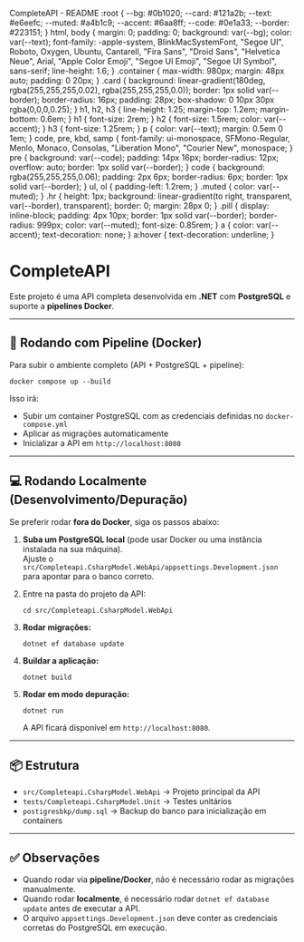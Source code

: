   CompleteAPI - README :root { --bg: #0b1020; --card: #121a2b; --text: #e6eefc; --muted: #a4b1c9; --accent: #6aa8ff; --code: #0e1a33; --border: #223151; } html, body { margin: 0; padding: 0; background: var(--bg); color: var(--text); font-family: -apple-system, BlinkMacSystemFont, "Segoe UI", Roboto, Oxygen, Ubuntu, Cantarell, "Fira Sans", "Droid Sans", "Helvetica Neue", Arial, "Apple Color Emoji", "Segoe UI Emoji", "Segoe UI Symbol", sans-serif; line-height: 1.6; } .container { max-width: 980px; margin: 48px auto; padding: 0 20px; } .card { background: linear-gradient(180deg, rgba(255,255,255,0.02), rgba(255,255,255,0.0)); border: 1px solid var(--border); border-radius: 16px; padding: 28px; box-shadow: 0 10px 30px rgba(0,0,0,0.25); } h1, h2, h3 { line-height: 1.25; margin-top: 1.2em; margin-bottom: 0.6em; } h1 { font-size: 2rem; } h2 { font-size: 1.5rem; color: var(--accent); } h3 { font-size: 1.25rem; } p { color: var(--text); margin: 0.5em 0 1em; } code, pre, kbd, samp { font-family: ui-monospace, SFMono-Regular, Menlo, Monaco, Consolas, "Liberation Mono", "Courier New", monospace; } pre { background: var(--code); padding: 14px 16px; border-radius: 12px; overflow: auto; border: 1px solid var(--border); } code { background: rgba(255,255,255,0.06); padding: 2px 6px; border-radius: 6px; border: 1px solid var(--border); } ul, ol { padding-left: 1.2rem; } .muted { color: var(--muted); } .hr { height: 1px; background: linear-gradient(to right, transparent, var(--border), transparent); border: 0; margin: 28px 0; } .pill { display: inline-block; padding: 4px 10px; border: 1px solid var(--border); border-radius: 999px; color: var(--muted); font-size: 0.85rem; } a { color: var(--accent); text-decoration: none; } a:hover { text-decoration: underline; }

CompleteAPI
===========

Este projeto é uma API completa desenvolvida em **.NET** com **PostgreSQL** e suporte a **pipelines Docker**.

* * *

🚀 Rodando com Pipeline (Docker)
--------------------------------

Para subir o ambiente completo (API + PostgreSQL + pipeline):

    docker compose up --build

Isso irá:

*   Subir um container PostgreSQL com as credenciais definidas no `docker-compose.yml`
*   Aplicar as migrações automaticamente
*   Inicializar a API em `http://localhost:8080`

* * *

💻 Rodando Localmente (Desenvolvimento/Depuração)
-------------------------------------------------

Se preferir rodar **fora do Docker**, siga os passos abaixo:

1.  **Suba um PostgreSQL local** (pode usar Docker ou uma instância instalada na sua máquina).  
    Ajuste o `src/Completeapi.CsharpModel.WebApi/appsettings.Development.json` para apontar para o banco correto.
2.  Entre na pasta do projeto da API:
    
        cd src/Completeapi.CsharpModel.WebApi
    
3.  **Rodar migrações:**
    
        dotnet ef database update
    
4.  **Buildar a aplicação:**
    
        dotnet build
    
5.  **Rodar em modo depuração:**
    
        dotnet run
    
    A API ficará disponível em `http://localhost:8080`.

* * *

📦 Estrutura
------------

*   `src/Completeapi.CsharpModel.WebApi` → Projeto principal da API
*   `tests/Completeapi.CsharpModel.Unit` → Testes unitários
*   `postigresbkp/dump.sql` → Backup do banco para inicialização em containers

* * *

✅ Observações
-------------

*   Quando rodar via **pipeline/Docker**, não é necessário rodar as migrações manualmente.
*   Quando rodar **localmente**, é necessário rodar `dotnet ef database update` antes de executar a API.
*   O arquivo `appsettings.Development.json` deve conter as credenciais corretas do PostgreSQL em execução.